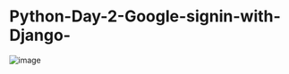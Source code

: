 # Python-Day-2-Google-signin-with-Django-
![image](https://user-images.githubusercontent.com/115413348/207429788-9ce40a22-940b-4ea8-80f2-abf0438a9716.png)
